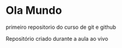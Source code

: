 # Ola Mundo 
 primeiro repositorio do curso de git e github

 Repositório criado durante a aula ao vivo
